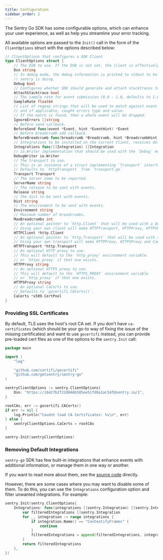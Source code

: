 ```yaml
---
title: Configuration
sidebar_order: 2
---
```


The Sentry Go SDK has some configurable options, which can enhance your user experience, as well as help you streamline your error tracking.

All available options are passed to the `Init()` call in the form of the `ClientOptions` struct with the options described below:

```go
// ClientOptions that configures a SDK Client
type ClientOptions struct {
	// The DSN to use. If the DSN is not set, the client is effectively disabled.
	Dsn string
	// In debug mode, the debug information is printed to stdout to help you understand what
	// sentry is doing.
	Debug bool
	// Configures whether SDK should generate and attach stacktraces to pure capture message calls.
	AttachStacktrace bool
	// The sample rate for event submission (0.0 - 1.0, defaults to 1.0)
	SampleRate float64
	// List of regexp strings that will be used to match against event's message
	// and if applicable, caught errors type and value.
	// If the match is found, then a whole event will be dropped.
	IgnoreErrors []string
	// Before send callback.
	BeforeSend func(event *Event, hint *EventHint) *Event
	// Before breadcrumb add callback.
	BeforeBreadcrumb func(breadcrumb *Breadcrumb, hint *BreadcrumbHint) *Breadcrumb
	// Integrations to be installed on the current Client, receives default integrations
	Integrations func([]Integration) []Integration
	// io.Writer implementation that should be used with the `Debug` mode
	DebugWriter io.Writer
	// The transport to use.
	// This is an instance of a struct implementing `Transport` interface.
	// Defaults to `httpTransport` from `transport.go`
	Transport Transport
	// The server name to be reported.
	ServerName string
	// The release to be sent with events.
	Release string
	// The dist to be sent with events.
	Dist string
	// The environment to be sent with events.
	Environment string
	// Maximum number of breadcrumbs.
	MaxBreadcrumbs int
	// An optional pointer to `http.Client` that will be used with a default HTTPTransport.
	// Using your own client will make HTTPTransport, HTTPProxy, HTTPSProxy and CaCerts options ignored.
	HTTPClient *http.Client
	// An optional pointer to `http.Transport` that will be used with a default HTTPTransport.
	// Using your own transport will make HTTPProxy, HTTPSProxy and CaCerts options ignored.
	HTTPTransport *http.Transport
	// An optional HTTP proxy to use.
	// This will default to the `http_proxy` environment variable.
	// or `https_proxy` if that one exists.
	HTTPProxy string
	// An optional HTTPS proxy to use.
	// This will default to the `HTTPS_PROXY` environment variable
	// or `http_proxy` if that one exists.
	HTTPSProxy string
	// An optional CaCerts to use.
	// Defaults to `gocertifi.CACerts()`.
	CaCerts *x509.CertPool
}
```

### Providing SSL Certificates

By default, TLS uses the host's root CA set. If you don't have `ca-certificates` (which should be your go-to way of fixing the issue of the missing certificates) and want to use `gocertifi` instead, you can provide pre-loaded cert files as one of the options to the `sentry.Init` call:

```go
package main

import (
	"log"

	"github.com/certifi/gocertifi"
	"github.com/getsentry/sentry-go"
)

sentryClientOptions := sentry.ClientOptions{
	Dsn: "https://16427b2f210046b585ee51fd8a1ac54f@sentry.io/1",
}

rootCAs, err := gocertifi.CACerts()
if err != nil {
	log.Println("Coudnt load CA Certificates: %v\n", err)
} else {
	sentryClientOptions.CaCerts = rootCAs
}

sentry.Init(sentryClientOptions)
```

### Removing Default Integrations

`sentry-go` SDK has few built-in integrations that enhance events with additional information, or manage them in one way or another.

If you want to read more about them, see the [source code](https://github.com/getsentry/sentry-go/blob/master/integrations.go) directly.

However, there are some cases where you may want to disable some of them. To do this, you can use the `Integrations` configuration option and filter unwanted integrations. For example:

```go
sentry.Init(sentry.ClientOptions{
	Integrations: func(integrations []sentry.Integration) []sentry.Integration {
		var filteredIntegrations []sentry.Integration
		for _, integration := range integrations {
			if integration.Name() == "ContextifyFrames" {
				continue
			}
			filteredIntegrations = append(filteredIntegrations, integration)
		}
		return filteredIntegrations
	},
})
```
